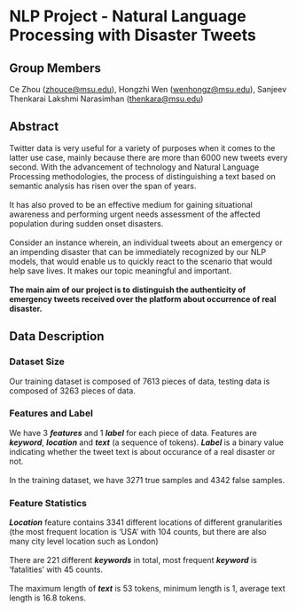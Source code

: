 # NLP Project - Natural Language Processing with Disaster Tweets
## Group Members
Ce Zhou (zhouce@msu.edu), Hongzhi Wen (wenhongz@msu.edu),
Sanjeev Thenkarai Lakshmi Narasimhan (thenkara@msu.edu)

## Abstract
Twitter data is very useful for a variety of purposes when it comes to the latter use case, mainly because there are more than 6000 new tweets every second. With the advancement of technology and Natural Language Processing methodologies, the process of distinguishing a text based on semantic analysis has risen over the span of years. <br/> <br/> 
It has also proved to be an effective medium for gaining situational awareness and performing urgent needs assessment of the affected population during sudden onset disasters. <br/> <br/> 
Consider an instance wherein, an individual tweets about an emergency or an impending disaster that can be immediately recognized by our NLP models, that would enable us to quickly react to the scenario that would help save lives. It makes our topic meaningful and important. <br/> <br/> 
__The main aim of our project is to distinguish the authenticity of emergency tweets received over the platform about occurrence of real disaster.__

## Data Description
### Dataset Size
Our training dataset is composed of 7613 pieces of data, testing data is composed of 3263 pieces of data. 

### Features and Label
We have 3 ***features*** and 1 ***label*** for each piece of data. Features are ***keyword***, ***location*** and ***text*** (a sequence of tokens). ***Label*** is a binary value indicating whether the tweet text is about occurance of a real disaster or not.<br/> <br/> 
In the training dataset, we have 3271 true samples and 4342 false samples.

### Feature Statistics
***Location*** feature contains 3341 different locations of different granularities (the most frequent location is ‘USA’ with 104 counts, but there are also many city level location such as London) <br/> <br/> 
There are 221 different ***keywords*** in total, most frequent ***keyword*** is ‘fatalities’ with 45 counts. <br/> <br/> 
The maximum length of ***text*** is 53 tokens, minimum length is 1, average text length is 16.8 tokens. <br/> <br/> 
